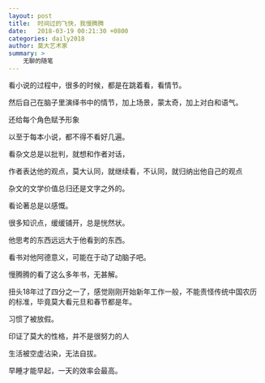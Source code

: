```yaml
---
layout: post
title:  时间过的飞快，我慢腾腾
date:   2018-03-19 00:21:30 +0800
categories: daily2018 
author: 莫大艺术家
summary: >
    无聊的随笔
---
```


看小说的过程中，很多的时候，都是在跳着看，看情节。

然后自己在脑子里演绎书中的情节，加上场景，蒙太奇，加上对白和语气。

还给每个角色赋予形象

以至于每本小说，都不得不看好几遍。

看杂文总是以批判，就想和作者对话，

作者表达他的观点，莫大认同，就继续看，不认同，就归纳出他自己的观点

杂文的文学价值总归还是文字之外的。

看论著总是以感慨。

很多知识点，缓缓铺开，总是恍然状。

他思考的东西远远大于他看到的东西。

看书对他阿德意义，可能在于动了动脑子吧。

慢腾腾的看了这么多年书，无甚解。


扭头18年过了四分之一了，感觉刚刚开始新年工作一般，不能责怪传统中国农历的标准，毕竟莫大看元旦和春节都是年。

习惯了被放假。

印证了莫大的性格，并不是很努力的人

生活被空虚沾染，无法自拔。


早睡才能早起，一天的效率会最高。